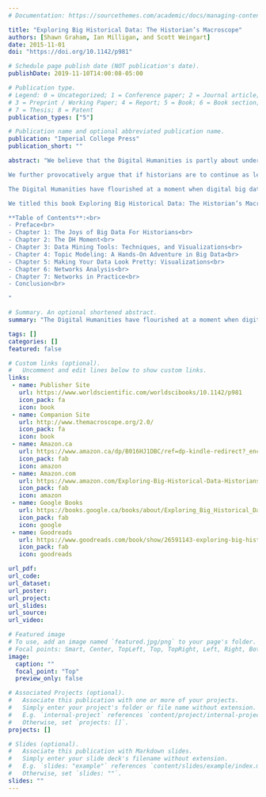 ```yaml
---
# Documentation: https://sourcethemes.com/academic/docs/managing-content/

title: "Exploring Big Historical Data: The Historian’s Macroscope"
authors: [Shawn Graham, Ian Milligan, and Scott Weingart]
date: 2015-11-01
doi: "https://doi.org/10.1142/p981"

# Schedule page publish date (NOT publication's date).
publishDate: 2019-11-10T14:00:08-05:00

# Publication type.
# Legend: 0 = Uncategorized; 1 = Conference paper; 2 = Journal article;
# 3 = Preprint / Working Paper; 4 = Report; 5 = Book; 6 = Book section;
# 7 = Thesis; 8 = Patent
publication_types: ["5"]

# Publication name and optional abbreviated publication name.
publication: "Imperial College Press"
publication_short: ""

abstract: "We believe that the Digital Humanities is partly about understanding what digital tools have to offer, but also (and perhaps more importantly), what ‘digital’ does to how we understand the past, and ourselves. In Exploring Big Historical Data, we peel back the layers of a particular approach to big data using topic modeling and network analysis. These techniques, which are growing in popularity in the humanities, need to be examined critically as they have been ported from divergent disciplines and domains.<br><br>

We further provocatively argue that if historians are to continue as leaders in understanding the social and cultural past, a shift in training and standards is required. The digital turn has generated a plethora of born-digital and digitized sources, offering both challenges and exciting new avenues of inquiry. Using computational approaches like social network analysis and text mining enables new explorations of historical cultures and larger scale synthetic understandings of the past.<br><br>

The Digital Humanities have flourished at a moment when digital big data is becoming easily available. Yet there is a gap in the scholarly literature on the ways these data can be explored to construct cultural heritage knowledge, for both research and in our teaching and learning. We are on the cusp of needing to grasp big data approaches to do our work, whether it’s understanding the underlying algorithms at work in our search engines, or needing to design and use our own tools to process comparatively large amounts of information. This book fills that gap, and in its live-writing approach, will set the direction for the conversation into the future.<br><br>

We titled this book Exploring Big Historical Data: The Historian’s Macroscope to suggest both a tool and a perspective. We are not implying that this is the way historians will ‘do’ history when it comes to big data; rather, it is but one piece of the toolkit, one more way of dealing with ‘big’ amounts of data that historians are now having to grapple with. What is more, a ‘macroscope’, a tool for looking at the very big, deliberately suggests a scientist’s workbench, where the investigator moves between different tools for exploring different scales, keeping notes in a lab notebook. Similarly, an approach to big data for the historian (we argue) needs to be a public approach, with the historian keeping an open notebook so that others may explore the same paths through the information, while possibly reaching very different conclusions. This is a generative approach: big data for the humanities is not only about justifying a story about the past, but generating new stories, new perspectives, given our new vantage points and tools.<br><br>

**Table of Contents**:<br>
- Preface<br>
- Chapter 1: The Joys of Big Data For Historians<br>
- Chapter 2: The DH Moment<br>
- Chapter 3: Data Mining Tools: Techniques, and Visualizations<br>
- Chapter 4: Topic Modeling: A Hands-On Adventure in Big Data<br>
- Chapter 5: Making Your Data Look Pretty: Visualizations<br>
- Chapter 6: Networks Analysis<br>
- Chapter 7: Networks in Practice<br>
- Conclusion<br>

"

# Summary. An optional shortened abstract.
summary: "The Digital Humanities have flourished at a moment when digital big data is becoming easily available. Yet there is a gap in the scholarly literature on the ways these data can be explored to construct cultural heritage knowledge, for both research and in our teaching and learning. We are on the cusp of needing to grasp big data approaches to do our work, whether it’s understanding the underlying algorithms at work in our search engines, or needing to design and use our own tools to process comparatively large amounts of information. This book fills that gap, and in its live-writing approach, will set the direction for the conversation into the future."

tags: []
categories: []
featured: false

# Custom links (optional).
#   Uncomment and edit lines below to show custom links.
links:
 - name: Publisher Site
   url: https://www.worldscientific.com/worldscibooks/10.1142/p981
   icon_pack: fa
   icon: book
 - name: Companion Site
   url: http://www.themacroscope.org/2.0/
   icon_pack: fa
   icon: book
 - name: Amazon.ca
   url: https://www.amazon.ca/dp/B016HJ1DBC/ref=dp-kindle-redirect?_encoding=UTF8&btkr=1
   icon_pack: fab
   icon: amazon
 - name: Amazon.com
   url: https://www.amazon.com/Exploring-Big-Historical-Data-Historians/dp/1783266376
   icon_pack: fab
   icon: amazon
 - name: Google Books
   url: https://books.google.ca/books/about/Exploring_Big_Historical_Data.html?id=r-U7DQAAQBAJ&redir_esc=y
   icon_pack: fab
   icon: google
 - name: Goodreads
   url: https://www.goodreads.com/book/show/26591143-exploring-big-historical-data?from_search=true&qid=eOXi4ehFMv&rank=1
   icon_pack: fab
   icon: goodreads

url_pdf:
url_code:
url_dataset:
url_poster:
url_project:
url_slides:
url_source:
url_video:

# Featured image
# To use, add an image named `featured.jpg/png` to your page's folder. 
# Focal points: Smart, Center, TopLeft, Top, TopRight, Left, Right, BottomLeft, Bottom, BottomRight.
image:
  caption: ""
  focal_point: "Top"
  preview_only: false

# Associated Projects (optional).
#   Associate this publication with one or more of your projects.
#   Simply enter your project's folder or file name without extension.
#   E.g. `internal-project` references `content/project/internal-project/index.md`.
#   Otherwise, set `projects: []`.
projects: []

# Slides (optional).
#   Associate this publication with Markdown slides.
#   Simply enter your slide deck's filename without extension.
#   E.g. `slides: "example"` references `content/slides/example/index.md`.
#   Otherwise, set `slides: ""`.
slides: ""
---
```

